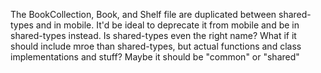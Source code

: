 The BookCollection, Book, and Shelf file are duplicated between shared-types and in mobile. It'd be ideal to deprecate it from mobile and be in shared-types instead.
Is shared-types even the right name? What if it should include mroe than shared-types, but actual functions and class implementations and stuff? Maybe it should be "common" or "shared"
